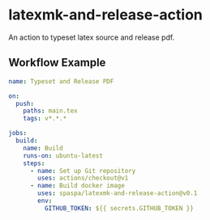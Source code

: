 # latexmk-and-release-action
An action to typeset latex source and release pdf.

## Workflow Example
```yml
name: Typeset and Release PDF

on:
  push:
    paths: main.tex
    tags: v*.*.*

jobs:
  build:
    name: Build
    runs-on: ubuntu-latest
    steps:
      - name: Set up Git repository
        uses: actions/checkout@v1
      - name: Build docker image
        uses: spaspa/latexmk-and-release-action@v0.1
        env:
          GITHUB_TOKEN: ${{ secrets.GITHUB_TOKEN }}

```
